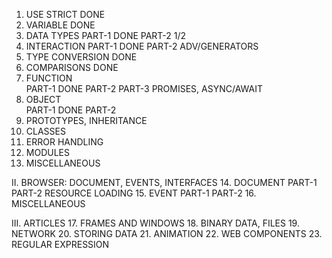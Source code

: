 1. USE STRICT                   DONE
2. VARIABLE                     DONE
3. DATA TYPES
    PART-1  DONE
    PART-2  1/2
4. INTERACTION
    PART-1                      DONE
    PART-2 ADV/GENERATORS
5. TYPE CONVERSION              DONE
6. COMPARISONS                  DONE
7. FUNCTION             
    PART-1                      DONE
    PART-2
    PART-3 PROMISES, ASYNC/AWAIT
8. OBJECT           
    PART-1                      DONE
    PART-2
9. PROTOTYPES, INHERITANCE
10. CLASSES
11. ERROR HANDLING
12. MODULES
13. MISCELLANEOUS

II. BROWSER: DOCUMENT, EVENTS, INTERFACES
14. DOCUMENT
    PART-1
    PART-2 RESOURCE LOADING
15. EVENT
    PART-1
    PART-2
16. MISCELLANEOUS

III. ARTICLES
17. FRAMES AND WINDOWS
18. BINARY DATA, FILES
19. NETWORK
20. STORING DATA
21. ANIMATION
22. WEB COMPONENTS
23. REGULAR EXPRESSION

